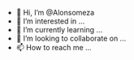 - 👋 Hi, I’m @Alonsomeza
- 👀 I’m interested in ...
- 🌱 I’m currently learning ...
- 💞️ I’m looking to collaborate on ...
- 📫 How to reach me ...

<!---
Alonsomeza/Alonsomeza is a ✨ special ✨ repository because its `README.md` (this file) appears on your GitHub profile.
You can click the Preview link to take a look at your changes.
--->
